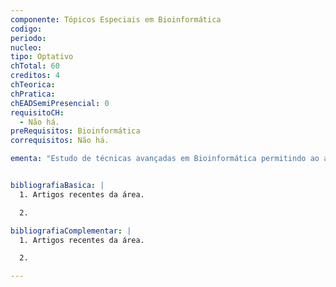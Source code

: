 ```yaml
---
componente: Tópicos Especiais em Bioinformática
codigo:  
periodo: 
nucleo:
tipo: Optativo
chTotal: 60 
creditos: 4
chTeorica: 
chPratica: 
chEADSemiPresencial: 0
requisitoCH:
  - Não há.
preRequisitos: Bioinformática
correquisitos: Não há.

ementa: "Estudo de técnicas avançadas em Bioinformática permitindo ao aluno conhecer o estado da arte nesta área de pesquisa."


bibliografiaBasica: |
  1. Artigos recentes da área.

  2.

bibliografiaComplementar: |
  1. Artigos recentes da área.

  2.

---
```

